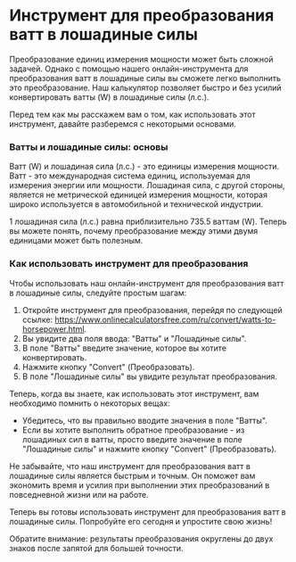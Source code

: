 Инструмент для преобразования ватт в лошадиные силы
===================================================

Преобразование единиц измерения мощности может быть сложной задачей. Однако с помощью нашего онлайн-инструмента для преобразования ватт в лошадиные силы вы сможете легко выполнить это преобразование. Наш калькулятор позволяет быстро и без усилий конвертировать ватты (W) в лошадиные силы (л.с.).

Перед тем как мы расскажем вам о том, как использовать этот инструмент, давайте разберемся с некоторыми основами.

### Ватты и лошадиные силы: основы

Ватт (W) и лошадиная сила (л.с.) - это единицы измерения мощности. Ватт - это международная система единиц, используемая для измерения энергии или мощности. Лошадиная сила, с другой стороны, является не метрической единицей измерения мощности, которая широко используется в автомобильной и технической индустрии.

1 лошадиная сила (л.с.) равна приблизительно 735.5 ваттам (W). Теперь вы можете понять, почему преобразование между этими двумя единицами может быть полезным.

### Как использовать инструмент для преобразования

Чтобы использовать наш онлайн-инструмент для преобразования ватт в лошадиные силы, следуйте простым шагам:

1. Откройте инструмент для преобразования, перейдя по следующей ссылке: <https://www.onlinecalculatorsfree.com/ru/convert/watts-to-horsepower.html>.
2. Вы увидите два поля ввода: "Ватты" и "Лошадиные силы".
3. В поле "Ватты" введите значение, которое вы хотите конвертировать.
4. Нажмите кнопку "Convert" (Преобразовать).
5. В поле "Лошадиные силы" вы увидите результат преобразования.

Теперь, когда вы знаете, как использовать этот инструмент, вам необходимо помнить о некоторых вещах:

- Убедитесь, что вы правильно вводите значения в поле "Ватты".
- Если вы хотите выполнить обратное преобразование - из лошадиных сил в ватты, просто введите значение в поле "Лошадиные силы" и нажмите кнопку "Convert" (Преобразовать).

Не забывайте, что наш инструмент для преобразования ватт в лошадиные силы является быстрым и точным. Он поможет вам экономить время и усилия при выполнении этих преобразований в повседневной жизни или на работе.

Теперь вы готовы использовать инструмент для преобразования ватт в лошадиные силы. Попробуйте его сегодня и упростите свою жизнь!

Обратите внимание: результаты преобразования округлены до двух знаков после запятой для большей точности.